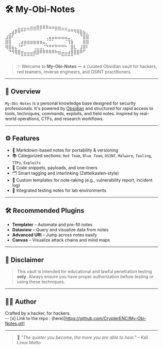 # 🛠️ My-Obi-Notes

⠀⠀⠀⠀⣀⣀⣀⣀⣤⣤⣶⣶⣶⣶⣤⣤⣤⣤⣀⣀⠀⠀⠀⠀⠀⠀  
⠀⢀⣴⡿⠿⠛⠋⠉⠉⠉⠉⠁⠀⠀⠀⠀⠉⠉⠉⠉⠛⠛⠻⢿⣷⣦⡀  
⣰⣿⠏⠀⠀⠀⠀⠀⠀⠀⠀⠀⠀⢀⣤⣤⣤⣤⣤⣤⣀⠀⠀⠀⠙⣿⣿  
⣿⣿⠀⠀⢀⣴⣶⣶⣶⣶⣶⣶⣤⡈⠉⠁⠀⠀⠀⠈⢹⣷⠀⠀⠀⣿⣿  
⢿⣿⣦⣄⠘⠋⠁⠀⠀⢀⣀⣀⡈⠙⠛⠛⠛⠛⠛⠓⠀⣿⣇⠀⣸⣿⠇  
⠀⠙⠻⢿⣿⣶⣤⣤⣤⣾⣿⠿⠿⠿⠿⠿⠷⣶⣤⣤⣴⣿⣿⣿⠿⠋⠀  
⠀⠀⠀⠀⠀⠉⠉⠉⠉⠁⠀⠀⠀⠀⠀⠀⠀⠀⠉⠉⠉⠉⠀⠀⠀⠀⠀


> ✨ Welcome to **My-Obi-Notes** — a curated Obsidian vault for hackers, red teamers, reverse engineers, and OSINT practitioners.

---

## 📁 Overview

`My-Obi-Notes` is a personal knowledge base designed for security professionals. It's powered by [Obsidian](https://obsidian.md) and structured for rapid access to tools, techniques, commands, exploits, and field notes. Inspired by real-world operations, CTFs, and research workflows.

---
## ⚙️ Features

- 🧠 Markdown-based notes for portability & versioning  
- 📚 Categorized sections: `Red Team`, `Blue Team`, `OSINT`, `Malware`, `Tooling`, `TTPs`, `Exploits`  
- 🧩 Code snippets, payloads, and one-liners  
- 🗂️ Smart tagging and interlinking (Zettelkasten-style)  
- 🚀 Custom templates for note-taking (e.g., vulnerability report, incident log)  
- 🧪 Integrated testing notes for lab environments  

---

## 🛠️ Recommended Plugins

- **Templater** – Automate and pre-fill notes  
- **Dataview** – Query and visualize data from notes  
- **Advanced URI** – Jump across notes easily  
- **Canvas** – Visualize attack chains and mind maps  

---
## 🚨 Disclaimer

> This vault is intended for educational and lawful penetration testing **only**. Always ensure you have proper authorization before testing or using these techniques.

---

## 👨‍💻 Author

Crafted by a hacker, for hackers.  
-- [x] Link to the repo : (here)[https://github.com/CrypterENC/My-Obi-Notes.git]

---

> 🧠 _"The quieter you become, the more you are able to hear."_ – Kali Linux Motto
